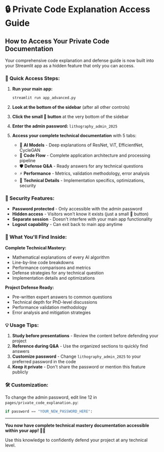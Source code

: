 # 🔒 Private Code Explanation Access Guide

## How to Access Your Private Code Documentation

Your comprehensive code explanation and defense guide is now built into your Streamlit app as a hidden feature that only you can access.

### 🚀 Quick Access Steps:

1. **Run your main app:**
   ```bash
   streamlit run app_advanced.py
   ```

2. **Look at the bottom of the sidebar** (after all other controls)

3. **Click the small 🔧 button** at the very bottom of the sidebar

4. **Enter the admin password:** `lithography_admin_2025`

5. **Access your complete technical documentation** with 5 tabs:
   - 🧠 **AI Models** - Deep explanations of ResNet, ViT, EfficientNet, CycleGAN
   - 📝 **Code Flow** - Complete application architecture and processing pipeline  
   - 🛡️ **Defense Q&A** - Ready answers for any technical questions
   - ⚡ **Performance** - Metrics, validation methodology, error analysis
   - 🔧 **Technical Details** - Implementation specifics, optimizations, security

### 🔐 Security Features:

- **Password protected** - Only accessible with the admin password
- **Hidden access** - Visitors won't know it exists (just a small 🔧 button)
- **Separate session** - Doesn't interfere with your main app functionality
- **Logout capability** - Can exit back to main app anytime

### 🎯 What You'll Find Inside:

**Complete Technical Mastery:**
- Mathematical explanations of every AI algorithm
- Line-by-line code breakdowns
- Performance comparisons and metrics
- Defense strategies for any technical question
- Implementation details and optimizations

**Project Defense Ready:**
- Pre-written expert answers to common questions
- Technical depth for PhD-level discussions
- Performance validation methodology
- Error analysis and mitigation strategies

### 💡 Usage Tips:

1. **Study before presentations** - Review the content before defending your project
2. **Reference during Q&A** - Use the organized sections to quickly find answers
3. **Customize password** - Change `lithography_admin_2025` to your preferred password in the code
4. **Keep it private** - Don't share the password or mention this feature publicly

### 🛠️ Customization:

To change the admin password, edit line 12 in `pages/private_code_explanation.py`:
```python
if password == "YOUR_NEW_PASSWORD_HERE":
```

---

**You now have complete technical mastery documentation accessible within your app! 🧠✨**

Use this knowledge to confidently defend your project at any technical level.
